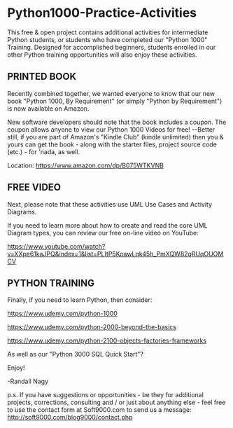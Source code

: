# Python1000-Practice-Activities
This free & open project contains additional activities for intermediate Python students, or students who have completed our "Python 1000" Training. Designed for accomplished beginners, students enrolled in our other Python training opportunities will also enjoy these activities.


PRINTED BOOK
--------
Recently combined together, we wanted everyone to know that our new book "Python 1000, By Requirement" (or simply "Python by Requirement") is now available on Amazon. 

New software developers should note that the book includes a coupon. The coupon allows anyone to view our Python 1000 Videos for free! --Better still, if you are part of Amazon's "Kindle Club" (kindle unlimited) then you & yours can get the book - along with the starter files, project source code (etc.) - for 'nada, as well.

Location: https://www.amazon.com/dp/B075WTKVNB


FREE VIDEO
------
Next, please note that these activities use UML Use Cases and Activity Diagrams.

If you need to learn more about how to create and read the core UML Diagram types, you can review our free on-line video on YouTube:

https://www.youtube.com/watch?v=XXpe61kaJPQ&index=1&list=PLItP5KoawLqk45h_PmXQW82qRUqOUOMCV


PYTHON TRAINING
-----
Finally, if you need to learn Python, then consider:

https://www.udemy.com/python-1000

https://www.udemy.com/python-2000-beyond-the-basics

https://www.udemy.com/python-2100-objects-factories-frameworks

As well as our "Python 3000 SQL Quick Start"?


Enjoy!

-Randall Nagy


p.s. If you have suggestions or opportunities - be they for additional projects, corrections, consulting and / or just about anything else - feel free to use the contact form at Soft9000.com to send us a message: http://soft9000.com/blog9000/contact.php




